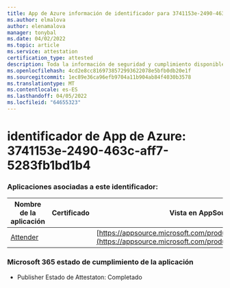 ```yaml
---
title: App de Azure información de identificador para 3741153e-2490-463c-aff7-5283fb1bd1b4
ms.author: elmalova
author: elenamalova
manager: tonybal
ms.date: 04/02/2022
ms.topic: article
ms.service: attestation
certification_type: attested
description: Toda la información de seguridad y cumplimiento disponible para 3741153e-2490-463c-aff7-5283fb1bd1b4.
ms.openlocfilehash: 4cd2e8cc8169738572993622078e5bfb0db20e1f
ms.sourcegitcommit: 1ec89e36ca96efb9704a11b904ab84f4030b3578
ms.translationtype: MT
ms.contentlocale: es-ES
ms.lasthandoff: 04/05/2022
ms.locfileid: "64655323"
---
```

# <a name="azure-app-id-3741153e-2490-463c-aff7-5283fb1bd1b4"></a>identificador de App de Azure: 3741153e-2490-463c-aff7-5283fb1bd1b4


### <a name="apps-associated-with-this-id"></a>Aplicaciones asociadas a este identificador:
| **Nombre de la aplicación** | **Certificado** | **Vista en AppSource** |
|--------------|---------------|-----------------------|
| [Attender](../forward/WA200003856.md) |  | [https://appsource.microsoft.com/product/office/WA200003856](https://appsource.microsoft.com/product/office/WA200003856) |

### <a name="microsoft-365-app-compliance-status"></a>Microsoft 365 estado de cumplimiento de la aplicación
- Publisher Estado de Attestaton: Completado
